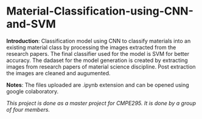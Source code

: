 # Material-Classification-using-CNN-and-SVM
**Introduction**: Classification model using CNN to classify materials into an existing material class by processing the images extracted from the research papers. The final classifier used for the model is SVM for better accuracy. The dadaset for the model generation is created by extracting images from research papers of material science discipline. Post extraction the images are cleaned and augumented.

**Notes**: The files uploaded are .ipynb extension and can be opened using google colaboratory.

*This project is done as a master project for CMPE295. It is done by a group of four members.*
